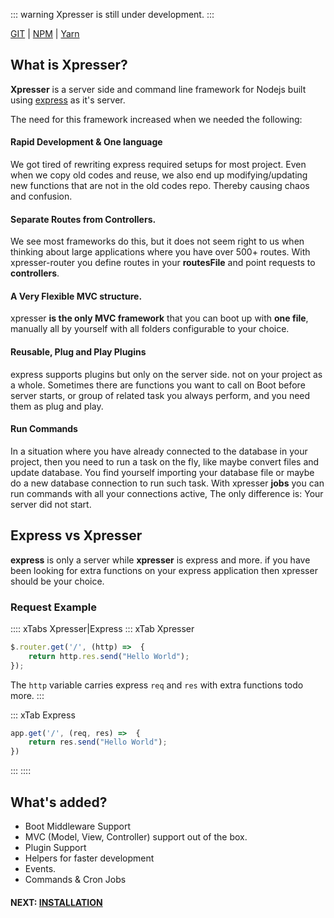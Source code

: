 ::: warning
Xpresser is still under development.
:::

[GIT](https://github.com/xpresserjs/framework) |
[NPM](https://www.npmjs.com/package/xpresser) |
[Yarn](https://yarn.pm/xpresser)

## What is Xpresser?
**Xpresser** is a server side and command line framework for Nodejs built using [express](https://www.npmjs.com/package/express) as it's server.

The need for this framework increased when we needed the following: <br/> 
#### Rapid Development & One language
We got tired of rewriting express required setups for most project.
Even when we copy old codes and reuse, we also end up modifying/updating new functions that are not in the old codes repo.
Thereby causing chaos and confusion. 

#### Separate Routes from Controllers.
We see most frameworks do this, but it does not seem right to us when thinking about large applications where you have over 500+ routes. 
With xpresser-router you define routes in your **routesFile** and point requests to **controllers**.


#### A Very Flexible MVC structure.
xpresser **is the only MVC framework** that you can boot up with **one file**, manually all by yourself with all folders configurable to your choice.

#### Reusable, Plug and Play Plugins
express supports plugins but only on the server side. not on your project as a whole.
Sometimes there are functions you want to call on Boot before server starts, or group of related task you always perform, and you need them as plug and play.


#### Run Commands
In a situation where you have already connected to the database in your project, then you need to run a task on the fly, 
like maybe convert files and update database. You find yourself importing your database file or maybe do a new database connection to run such task.
With xpresser **jobs** you can run commands with all your connections active, The only difference is: Your server did not start.


## Express vs Xpresser
**express** is only a server while **xpresser** is express and more. if you have been looking for extra functions on your express application then xpresser should be your choice.

### Request Example
:::: xTabs Xpresser|Express
::: xTab Xpresser

```javascript
$.router.get('/', (http) =>  {
    return http.res.send("Hello World");
});
```

The `http` variable carries express `req` and `res` with extra functions todo more.
:::

::: xTab Express
```javascript
app.get('/', (req, res) =>  {
    return res.send("Hello World");
})
```
:::
::::

## What's added?
- Boot Middleware Support
- MVC (Model, View, Controller) support out of the box.
- Plugin Support
- Helpers for faster development 
- Events.
- Commands & Cron Jobs


#### NEXT: [INSTALLATION](./installation.md)

<Pagination/>

